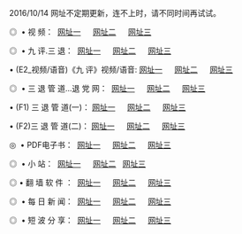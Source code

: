 2016/10/14 网址不定期更新，连不上时，请不同时间再试试。
<p>◎   • 视 频： 
<a href="http://gni.taiwans.tw/tv/" target="_blank">网址一</a> 　 
<a href="http://gni.taiwans.tw/9018.html" target="_blank">网址二</a> 　 
<a href="http://gni.taiwans.tw/9449.html" target="_blank">网址三</a></p>
<p>◎   • 九 评.三 退：  
<a href="http://gni.taiwans.tw/tt/" target="_blank">网址一</a> 　 
<a href="http://gni.taiwans.tw/v2/" target="_blank">网址二</a> 　 
<a href="http://gni.taiwans.tw/t/" target="_blank">网址三</a> 　</p>
<p>  • (E2_视频/语音)《九 评》视频/语音: 
<a href="http://gni.taiwans.tw/7738.html" target="_blank">网址一</a> 　 
<a href="http://gni.taiwans.tw/7614.html" target="_blank">网址二</a> 　 
<a href="http://gni.taiwans.tw/7633.html" target="_blank">网址三</a></p>
<p>◎   • 三 退 管 道...退 党 网：  
<a href="http://gni.taiwans.tw/go/8/" target="_blank">网址一</a> 　 
<a href="http://gni.taiwans.tw/go/8/" target="_blank">网址二</a> 　 
<a href="http://gni.taiwans.tw/go/8/" target="_blank">网址三</a></p>
<p>  • (F1) 三 退 管 道(一)： 
<a href="http://gni.taiwans.tw/dd/" target="_blank">网址一</a> 　 
<a href="http://gni.taiwans.tw/dd/" target="_blank">网址二</a> 　 
<a href="http://gni.taiwans.tw/dd/" target="_blank">网址三</a></p>
<p>  • (F2)三 退 管 道(二)： 
<a href="http://gni.taiwans.tw/d/" target="_blank">网址一</a> 　 
<a href="http://gni.taiwans.tw/d/" target="_blank">网址二</a> 　 
<a href="http://gni.taiwans.tw/d/" target="_blank">网址三</a></p>
<p>◎   • PDF电子书：  
<a href="http://gni.taiwans.tw/p/" target="_blank">网址一</a> 　 
<a href="http://gni.taiwans.tw/p/" target="_blank">网址二</a> 　 
<a href="http://gni.taiwans.tw/p/" target="_blank">网址三</a></p>
<p>◎ </span>  •  小 站：  
<a href="http://gni.taiwans.tw/" target="_blank">网址一</a> 　 
<a href="http://gni.taiwans.tw/" target="_blank">网址二</a>   
<a href="http://gni.taiwans.tw/" target="_blank">网址三</a></p>
<p>◎  • 翻 墙 软 件 ：  
<a href="http://gni.taiwans.tw/ff/" target="_blank">网址一</a> 　 
<a href="http://gni.taiwans.tw/ff/" target="_blank">网址二</a> 　 
<a href="http://gni.taiwans.tw/ff/" target="_blank">网址三</a></p>
<p>◎ </span>  • 每 日 新 闻：  
<a href="http://gni.taiwans.tw/day/" target="_blank">网址一</a> 　 
<a href="http://gni.taiwans.tw/day/" target="_blank">网址二</a> 　 
<a href="http://gni.taiwans.tw/day/" target="_blank">网址三</a></p>
<p>◎ </span>  • 短 波 分 享：  
<a href="http://gni.taiwans.tw/h/" target="_blank">网址一</a> 　 
<a href="http://gni.taiwans.tw/h/" target="_blank">网址二</a> 　 
<a href="http://gni.taiwans.tw/h/" target="_blank">网址三</a></p>
